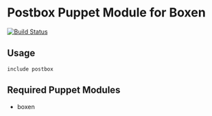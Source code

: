 # Postbox Puppet Module for Boxen

[![Build Status](https://travis-ci.org/boxen/puppet-postbox.png)](https://travis-ci.org/boxen/puppet-postbox)

## Usage

```puppet
include postbox
```

## Required Puppet Modules

* boxen

